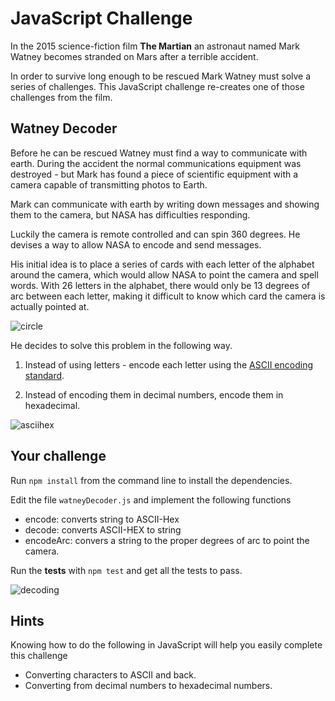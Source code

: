# JavaScript Challenge

In the 2015 science-fiction film **The Martian** an astronaut named Mark Watney becomes stranded on Mars after a terrible accident.

In order to survive long enough to be rescued Mark Watney must solve a series of challenges.  This JavaScript challenge re-creates one of those challenges from the film.

## Watney Decoder

Before he can be rescued Watney must find a way to communicate with earth.  During the accident the normal communications equipment was destroyed - but Mark has found a piece of scientific equipment with a camera capable of transmitting photos to Earth.

Mark can communicate with earth by writing down messages and showing them to the camera, but NASA has difficulties responding.

Luckily the camera is remote controlled and can spin 360 degrees.  He devises a way to allow NASA to encode and send messages.

His initial idea is to place a series of cards with each letter of the alphabet around the camera, which would allow NASA to point the camera and spell words.  With 26 letters in the alphabet, there would only be 13 degrees of arc between each letter, making it difficult to know which card the camera is actually pointed at.

![circle](../circle.jpg)

He decides to solve this problem in the following way.

1) Instead of using letters - encode each letter using the [ASCII encoding standard](http://www.asciitable.com/).

2) Instead of encoding them in decimal numbers, encode them in hexadecimal.

![asciihex](../asciihex.jpg)

## Your challenge

Run ```npm install``` from the command line to install the dependencies.

Edit the file `watneyDecoder.js` and implement the following functions

- encode: converts string to ASCII-Hex
- decode: converts ASCII-HEX to string
- encodeArc: convers a string to the proper degrees of arc to point the camera.

Run the **tests** with ```npm test``` and get all the tests to pass.

![decoding](../decoding.jpg)

## Hints

Knowing how to do the following in JavaScript will help you easily complete this challenge

- Converting characters to ASCII and back.
- Converting from decimal numbers to hexadecimal numbers.